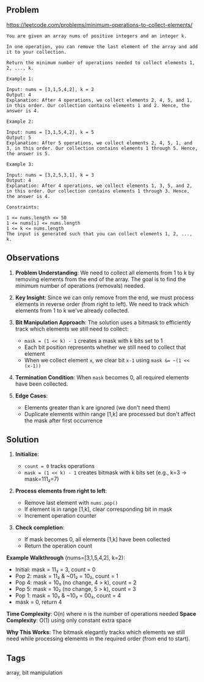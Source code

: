 ## Problem

https://leetcode.com/problems/minimum-operations-to-collect-elements/

```
You are given an array nums of positive integers and an integer k.

In one operation, you can remove the last element of the array and add it to your collection.

Return the minimum number of operations needed to collect elements 1, 2, ..., k.

Example 1:

Input: nums = [3,1,5,4,2], k = 2
Output: 4
Explanation: After 4 operations, we collect elements 2, 4, 5, and 1, in this order. Our collection contains elements 1 and 2. Hence, the answer is 4.

Example 2:

Input: nums = [3,1,5,4,2], k = 5
Output: 5
Explanation: After 5 operations, we collect elements 2, 4, 5, 1, and 3, in this order. Our collection contains elements 1 through 5. Hence, the answer is 5.

Example 3:

Input: nums = [3,2,5,3,1], k = 3
Output: 4
Explanation: After 4 operations, we collect elements 1, 3, 5, and 2, in this order. Our collection contains elements 1 through 3. Hence, the answer is 4.

Constraints:

1 <= nums.length <= 50
1 <= nums[i] <= nums.length
1 <= k <= nums.length
The input is generated such that you can collect elements 1, 2, ..., k.
```

## Observations

1. **Problem Understanding**: We need to collect all elements from 1 to k by removing elements from the end of the array. The goal is to find the minimum number of operations (removals) needed.

2. **Key Insight**: Since we can only remove from the end, we must process elements in reverse order (from right to left). We need to track which elements from 1 to k we've already collected.

3. **Bit Manipulation Approach**: The solution uses a bitmask to efficiently track which elements we still need to collect:
   - `mask = (1 << k) - 1` creates a mask with k bits set to 1
   - Each bit position represents whether we still need to collect that element
   - When we collect element `x`, we clear bit `x-1` using `mask &= ~(1 << (x-1))`

4. **Termination Condition**: When `mask` becomes 0, all required elements have been collected.

5. **Edge Cases**: 
   - Elements greater than k are ignored (we don't need them)
   - Duplicate elements within range [1,k] are processed but don't affect the mask after first occurrence

## Solution

1. **Initialize**: 
   - `count = 0` tracks operations
   - `mask = (1 << k) - 1` creates bitmask with k bits set (e.g., k=3 → mask=111₂=7)

2. **Process elements from right to left**:
   - Remove last element with `nums.pop()`
   - If element is in range [1,k], clear corresponding bit in mask
   - Increment operation counter

3. **Check completion**: 
   - If mask becomes 0, all elements [1,k] have been collected
   - Return the operation count

**Example Walkthrough** (nums=[3,1,5,4,2], k=2):
- Initial: mask = 11₂ = 3, count = 0
- Pop 2: mask = 11₂ & ~01₂ = 10₂, count = 1
- Pop 4: mask = 10₂ (no change, 4 > k), count = 2  
- Pop 5: mask = 10₂ (no change, 5 > k), count = 3
- Pop 1: mask = 10₂ & ~10₂ = 00₂, count = 4
- mask = 0, return 4

**Time Complexity**: O(n) where n is the number of operations needed
**Space Complexity**: O(1) using only constant extra space

**Why This Works**: The bitmask elegantly tracks which elements we still need while processing elements in the required order (from end to start).

## Tags

array, bit manipulation